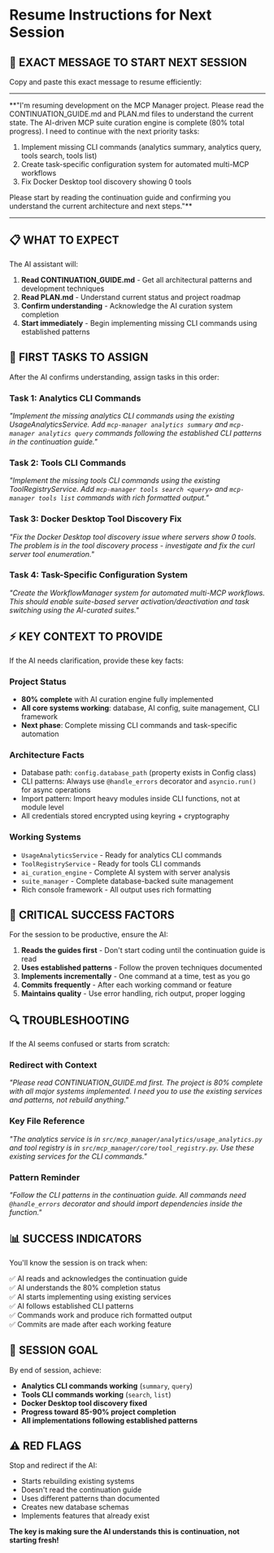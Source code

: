# Resume Instructions for Next Session

## 🚀 **EXACT MESSAGE TO START NEXT SESSION**

Copy and paste this exact message to resume efficiently:

---

**"I'm resuming development on the MCP Manager project. Please read the CONTINUATION_GUIDE.md and PLAN.md files to understand the current state. The AI-driven MCP suite curation engine is complete (80% total progress). I need to continue with the next priority tasks:

1. Implement missing CLI commands (analytics summary, analytics query, tools search, tools list)
2. Create task-specific configuration system for automated multi-MCP workflows  
3. Fix Docker Desktop tool discovery showing 0 tools

Please start by reading the continuation guide and confirming you understand the current architecture and next steps."**

---

## 📋 **WHAT TO EXPECT**

The AI assistant will:

1. **Read CONTINUATION_GUIDE.md** - Get all architectural patterns and development techniques
2. **Read PLAN.md** - Understand current status and project roadmap  
3. **Confirm understanding** - Acknowledge the AI curation system completion
4. **Start immediately** - Begin implementing missing CLI commands using established patterns

## 🎯 **FIRST TASKS TO ASSIGN**

After the AI confirms understanding, assign tasks in this order:

### **Task 1: Analytics CLI Commands**
*"Implement the missing analytics CLI commands using the existing UsageAnalyticsService. Add `mcp-manager analytics summary` and `mcp-manager analytics query` commands following the established CLI patterns in the continuation guide."*

### **Task 2: Tools CLI Commands**  
*"Implement the missing tools CLI commands using the existing ToolRegistryService. Add `mcp-manager tools search <query>` and `mcp-manager tools list` commands with rich formatted output."*

### **Task 3: Docker Desktop Tool Discovery Fix**
*"Fix the Docker Desktop tool discovery issue where servers show 0 tools. The problem is in the tool discovery process - investigate and fix the curl server tool enumeration."*

### **Task 4: Task-Specific Configuration System**
*"Create the WorkflowManager system for automated multi-MCP workflows. This should enable suite-based server activation/deactivation and task switching using the AI-curated suites."*

## ⚡ **KEY CONTEXT TO PROVIDE**

If the AI needs clarification, provide these key facts:

### **Project Status**
- **80% complete** with AI curation engine fully implemented
- **All core systems working**: database, AI config, suite management, CLI framework
- **Next phase**: Complete missing CLI commands and task-specific automation

### **Architecture Facts** 
- Database path: `config.database_path` (property exists in Config class)
- CLI patterns: Always use `@handle_errors` decorator and `asyncio.run()` for async operations
- Import pattern: Import heavy modules inside CLI functions, not at module level
- All credentials stored encrypted using keyring + cryptography

### **Working Systems**
- `UsageAnalyticsService` - Ready for analytics CLI commands
- `ToolRegistryService` - Ready for tools CLI commands  
- `ai_curation_engine` - Complete AI system with server analysis
- `suite_manager` - Complete database-backed suite management
- Rich console framework - All output uses rich formatting

## 🚨 **CRITICAL SUCCESS FACTORS**

For the session to be productive, ensure the AI:

1. **Reads the guides first** - Don't start coding until the continuation guide is read
2. **Uses established patterns** - Follow the proven techniques documented
3. **Implements incrementally** - One command at a time, test as you go
4. **Commits frequently** - After each working command or feature
5. **Maintains quality** - Use error handling, rich output, proper logging

## 🔍 **TROUBLESHOOTING**

If the AI seems confused or starts from scratch:

### **Redirect with Context**
*"Please read CONTINUATION_GUIDE.md first. The project is 80% complete with all major systems implemented. I need you to use the existing services and patterns, not rebuild anything."*

### **Key File Reference**
*"The analytics service is in `src/mcp_manager/analytics/usage_analytics.py` and tool registry is in `src/mcp_manager/core/tool_registry.py`. Use these existing services for the CLI commands."*

### **Pattern Reminder**
*"Follow the CLI patterns in the continuation guide. All commands need `@handle_errors` decorator and should import dependencies inside the function."*

## 📊 **SUCCESS INDICATORS**

You'll know the session is on track when:

✅ AI reads and acknowledges the continuation guide  
✅ AI understands the 80% completion status  
✅ AI starts implementing using existing services  
✅ AI follows established CLI patterns  
✅ Commands work and produce rich formatted output  
✅ Commits are made after each working feature  

## 🎯 **SESSION GOAL**

By end of session, achieve:
- **Analytics CLI commands working** (`summary`, `query`)
- **Tools CLI commands working** (`search`, `list`)  
- **Docker Desktop tool discovery fixed**
- **Progress toward 85-90% project completion**
- **All implementations following established patterns**

## ⚠️ **RED FLAGS**

Stop and redirect if the AI:
- Starts rebuilding existing systems
- Doesn't read the continuation guide
- Uses different patterns than documented
- Creates new database schemas
- Implements features that already exist

**The key is making sure the AI understands this is continuation, not starting fresh!**